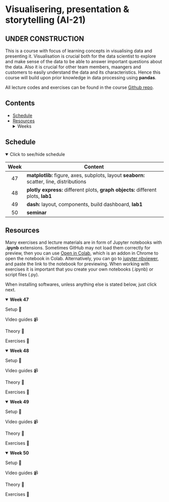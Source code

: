 # Visualisering, presentation & storytelling (AI-21)

## UNDER CONSTRUCTION

This is a course with focus of learning concepts in visualising data and presenting it. Visualisation is crucial both for the data scientist to explore and make sense of the data to be able to answer important questions about the data. Also it is crucial for other team members, maangers and customers to easily understand the data and its characteristics. Hence this course will build upon prior knowledge in data processing using **pandas**.

All lecture codes and exercises can be found in the course [Github repo][ghr].

[ghr]: https://github.com/kokchun/Visualisering-21

## Contents

- [Schedule](#schedule)
- [Resources](#resources) <details> <summary> Weeks </summary>
  - [Week 47](#week1)
  - [Week 48](#week2)
  - [Week 49](#week3)
  - [Week 50](#week4)

</details>

## Schedule

<details open>
  
<summary id="schedule">Click to see/hide schedule</summary>

| Week  | Content                                                                                  |
| :---: | ---------------------------------------------------------------------------------------- |
|  47   | **matplotlib:** figure, axes, subplots, layout **seaborn:** scatter, line, distributions |
|  48   | **plotly express:** different plots, **graph objects:** different plots, **lab1**        |
|  49   | **dash:** layout, components, build dashboard, **lab1**                                  |
|  50   | **seminar**                                                                              |

</details>

## Resources

Many exercises and lecture materials are in form of Jupyter notebooks with **.ipynb** extensions. Sometimes GitHub may not load them correctly for preview, then you can use [Open in Colab][colab_addon], which is an addon in Chrome to open the notebook in Colab. Alternatively, you can go to [jupyter nbviewer][nbviewer], and paste the link to the notebook for previewing. When working with exercises it is important that you create your own notebooks (.ipynb) or script files (.py).

[nbviewer]: https://nbviewer.jupyter.org/
[colab_addon]: https://chrome.google.com/webstore/detail/open-in-colab/iogfkhleblhcpcekbiedikdehleodpjo?hl=sv

When installing softwares, unless anything else is stated below, just click next.

<details open>

<summary id = "week1"><b>Week 47</b></summary>

Setup :wrench:

Video guides :video_camera:

Theory :book:

Exercises :running:

</details>

[if_else]: https://www.youtube.com/watch?v=AWek49wXGzI&t=155s

<details open>

<summary id = "week2"><b >Week 48</b></summary>

Setup :wrench:

Video guides :video_camera:

Theory :book:

Exercises :running:

</details>

<details open>

<summary id = "week3"><b >Week 49</b></summary>

Setup :wrench:

Video guides :video_camera:

Theory :book:

Exercises :running:

</details>

<details open>

<summary id = "week4"><b >Week 50</b></summary>

Setup :wrench:

Video guides :video_camera:

Theory :book:

Exercises :running:

</details>